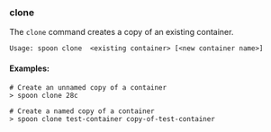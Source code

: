 ### clone

The `clone` command creates a copy of an existing container.

```
Usage: spoon clone  <existing container> [<new container name>]
```

#### Examples:

```
# Create an unnamed copy of a container
> spoon clone 28c

# Create a named copy of a container
> spoon clone test-container copy-of-test-container

```